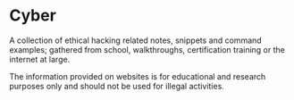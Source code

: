 
# Cyber
A collection of ethical hacking related notes, snippets and command examples; gathered from school, walkthroughs, certification training or the internet at large.

The information provided on websites is for educational and research purposes only and should not be used for illegal activities.

